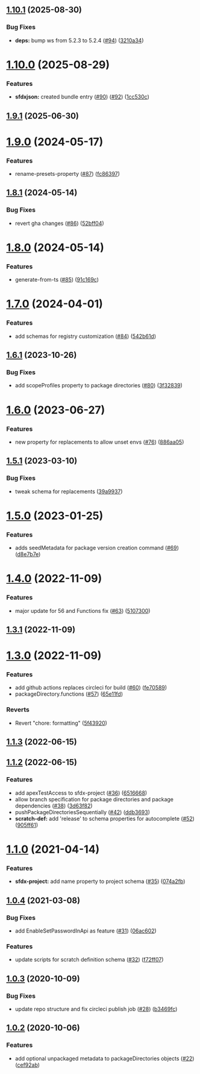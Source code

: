 ## [1.10.1](https://github.com/forcedotcom/schemas/compare/1.10.0...1.10.1) (2025-08-30)


### Bug Fixes

* **deps:** bump ws from 5.2.3 to 5.2.4 ([#94](https://github.com/forcedotcom/schemas/issues/94)) ([3210a34](https://github.com/forcedotcom/schemas/commit/3210a3412b9b58977d5b72daf8d1f35f65f3dd07))



# [1.10.0](https://github.com/forcedotcom/schemas/compare/1.9.1...1.10.0) (2025-08-29)


### Features

* **sfdxjson:** created bundle entry ([#90](https://github.com/forcedotcom/schemas/issues/90)) ([#92](https://github.com/forcedotcom/schemas/issues/92)) ([1cc530c](https://github.com/forcedotcom/schemas/commit/1cc530c6530748cef0316e589e7524c5ab3ac614))



## [1.9.1](https://github.com/forcedotcom/schemas/compare/1.9.0...1.9.1) (2025-06-30)



# [1.9.0](https://github.com/forcedotcom/schemas/compare/1.8.1...1.9.0) (2024-05-17)


### Features

* rename-presets-property ([#87](https://github.com/forcedotcom/schemas/issues/87)) ([fc86397](https://github.com/forcedotcom/schemas/commit/fc86397cde8cc8da2fbcee34e129d0e3765d11ca))



## [1.8.1](https://github.com/forcedotcom/schemas/compare/1.8.0...1.8.1) (2024-05-14)


### Bug Fixes

* revert gha changes ([#86](https://github.com/forcedotcom/schemas/issues/86)) ([52bff04](https://github.com/forcedotcom/schemas/commit/52bff043283c1d68c6774150e2d816c33588022f))



# [1.8.0](https://github.com/forcedotcom/schemas/compare/1.7.0...1.8.0) (2024-05-14)


### Features

* generate-from-ts ([#85](https://github.com/forcedotcom/schemas/issues/85)) ([91c169c](https://github.com/forcedotcom/schemas/commit/91c169ccc164fdbdb33cb3fd3794f44207d2835c))



# [1.7.0](https://github.com/forcedotcom/schemas/compare/1.6.1...1.7.0) (2024-04-01)


### Features

* add schemas for registry customization ([#84](https://github.com/forcedotcom/schemas/issues/84)) ([542b61d](https://github.com/forcedotcom/schemas/commit/542b61d224f5fd78f8b09f28c5cb16e1691de9bc))



## [1.6.1](https://github.com/forcedotcom/schemas/compare/1.6.0...1.6.1) (2023-10-26)


### Bug Fixes

* add scopeProfiles property to package directories ([#80](https://github.com/forcedotcom/schemas/issues/80)) ([3f32839](https://github.com/forcedotcom/schemas/commit/3f32839ffc5cb483a5f95fe5ae65b3e66cde83b1))



# [1.6.0](https://github.com/forcedotcom/schemas/compare/1.5.1...1.6.0) (2023-06-27)


### Features

* new property for replacements to allow unset envs ([#76](https://github.com/forcedotcom/schemas/issues/76)) ([886aa05](https://github.com/forcedotcom/schemas/commit/886aa0590ec1034d5806f2fee929deb49109ed0a))



## [1.5.1](https://github.com/forcedotcom/schemas/compare/1.5.0...1.5.1) (2023-03-10)


### Bug Fixes

* tweak schema for replacements ([39a9937](https://github.com/forcedotcom/schemas/commit/39a9937ef3d67e0bf57ed18429bf51b5c87cc530))



# [1.5.0](https://github.com/forcedotcom/schemas/compare/1.4.0...1.5.0) (2023-01-25)


### Features

* adds seedMetadata for package version creation command ([#69](https://github.com/forcedotcom/schemas/issues/69)) ([d8e7b7e](https://github.com/forcedotcom/schemas/commit/d8e7b7e10ee7c70b6bc893268b7ad937f60a31cc))



# [1.4.0](https://github.com/forcedotcom/schemas/compare/1.3.1...1.4.0) (2022-11-09)


### Features

* major update for 56 and Functions fix ([#63](https://github.com/forcedotcom/schemas/issues/63)) ([5107300](https://github.com/forcedotcom/schemas/commit/5107300507af03f77a7cb5e09e3e98b4ecd2822e))



## [1.3.1](https://github.com/forcedotcom/schemas/compare/1.3.0...1.3.1) (2022-11-09)



# [1.3.0](https://github.com/forcedotcom/schemas/compare/v1.1.3...1.3.0) (2022-11-09)


### Features

* add github actions replaces circleci for build ([#60](https://github.com/forcedotcom/schemas/issues/60)) ([fe70589](https://github.com/forcedotcom/schemas/commit/fe70589fd652298236ec7a423e0199a8fe66c8bc))
* packageDirectory.functions ([#57](https://github.com/forcedotcom/schemas/issues/57)) ([65e11fd](https://github.com/forcedotcom/schemas/commit/65e11fde5e01e08ce41b1cf5b087aaedc468843c))


### Reverts

* Revert "chore: formatting" ([5f43920](https://github.com/forcedotcom/schemas/commit/5f43920110f84b91813af85ee5f6334fea398fe7))



## [1.1.3](https://github.com/forcedotcom/schemas/compare/v1.1.2...v1.1.3) (2022-06-15)



## [1.1.2](https://github.com/forcedotcom/schemas/compare/v1.1.0...v1.1.2) (2022-06-15)


### Features

* add apexTestAccess to sfdx-project ([#36](https://github.com/forcedotcom/schemas/issues/36)) ([6516668](https://github.com/forcedotcom/schemas/commit/6516668394d3b2942bb931984eff433c7922c375))
* allow branch specification for package directories and package dependencies ([#38](https://github.com/forcedotcom/schemas/issues/38)) ([3d63f82](https://github.com/forcedotcom/schemas/commit/3d63f82edb88b030f3c68dab13b6518906a27ba4))
* pushPackageDirectoriesSequentially ([#42](https://github.com/forcedotcom/schemas/issues/42)) ([ddb3693](https://github.com/forcedotcom/schemas/commit/ddb36937b7dcc73a8ba938b8c8a00d089b1920a1))
* **scratch-def:** add 'release' to schema properties for autocomplete ([#52](https://github.com/forcedotcom/schemas/issues/52)) ([905ff61](https://github.com/forcedotcom/schemas/commit/905ff6124a043cb983399e95ce33392e4ee96f75))



# [1.1.0](https://github.com/forcedotcom/schemas/compare/v1.0.4...v1.1.0) (2021-04-14)


### Features

* **sfdx-project:** add name property to project schema ([#35](https://github.com/forcedotcom/schemas/issues/35)) ([074a2fb](https://github.com/forcedotcom/schemas/commit/074a2fb14e5d04a96dcf87224c1f907bb49dddc7))



## [1.0.4](https://github.com/forcedotcom/schemas/compare/v1.0.3...v1.0.4) (2021-03-08)


### Bug Fixes

* add EnableSetPasswordInApi as feature ([#31](https://github.com/forcedotcom/schemas/issues/31)) ([06ac602](https://github.com/forcedotcom/schemas/commit/06ac6020114723ca791390c1acf0f20a13692172))


### Features

* update scripts for scratch definition schema ([#32](https://github.com/forcedotcom/schemas/issues/32)) ([f72ff07](https://github.com/forcedotcom/schemas/commit/f72ff0766b101b11e105b50d92db3365f4c1caa4))



## [1.0.3](https://github.com/forcedotcom/schemas/compare/v1.0.2...v1.0.3) (2020-10-09)


### Bug Fixes

* update repo structure and fix circleci publish job ([#28](https://github.com/forcedotcom/schemas/issues/28)) ([b3469fc](https://github.com/forcedotcom/schemas/commit/b3469fc5e6a083825a95122c4952c754817f69f5))



## [1.0.2](https://github.com/forcedotcom/schemas/compare/cef92ab11852dabf1eca43bd650c8f37051b67cf...v1.0.2) (2020-10-06)


### Features

* add optional unpackaged metadata to packageDirectories objects ([#22](https://github.com/forcedotcom/schemas/issues/22)) ([cef92ab](https://github.com/forcedotcom/schemas/commit/cef92ab11852dabf1eca43bd650c8f37051b67cf))



